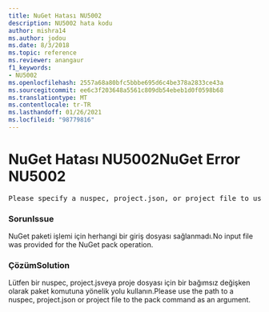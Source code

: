 ```yaml
---
title: NuGet Hatası NU5002
description: NU5002 hata kodu
author: mishra14
ms.author: jodou
ms.date: 8/3/2018
ms.topic: reference
ms.reviewer: anangaur
f1_keywords:
- NU5002
ms.openlocfilehash: 2557a68a80bfc5bbbe695d6c4be378a2833ce43a
ms.sourcegitcommit: ee6c3f203648a5561c809db54ebeb1d0f0598b68
ms.translationtype: MT
ms.contentlocale: tr-TR
ms.lasthandoff: 01/26/2021
ms.locfileid: "98779816"
---
```

# <a name="nuget-error-nu5002"></a><span data-ttu-id="034e8-103">NuGet Hatası NU5002</span><span class="sxs-lookup"><span data-stu-id="034e8-103">NuGet Error NU5002</span></span>
<pre>Please specify a nuspec, project.json, or project file to use.</pre>

### <a name="issue"></a><span data-ttu-id="034e8-104">Sorun</span><span class="sxs-lookup"><span data-stu-id="034e8-104">Issue</span></span>

<span data-ttu-id="034e8-105">NuGet paketi işlemi için herhangi bir giriş dosyası sağlanmadı.</span><span class="sxs-lookup"><span data-stu-id="034e8-105">No input file was provided for the NuGet pack operation.</span></span>


### <a name="solution"></a><span data-ttu-id="034e8-106">Çözüm</span><span class="sxs-lookup"><span data-stu-id="034e8-106">Solution</span></span>

<span data-ttu-id="034e8-107">Lütfen bir nuspec, project.jsveya proje dosyası için bir bağımsız değişken olarak paket komutuna yönelik yolu kullanın.</span><span class="sxs-lookup"><span data-stu-id="034e8-107">Please use the path to a nuspec, project.json or project file to the pack command as an argument.</span></span>

